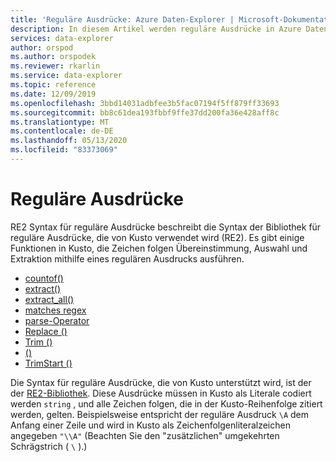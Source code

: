 ```yaml
---
title: 'Reguläre Ausdrücke: Azure Daten-Explorer | Microsoft-Dokumentation'
description: In diesem Artikel werden reguläre Ausdrücke in Azure Daten-Explorer beschrieben.
services: data-explorer
author: orspod
ms.author: orspodek
ms.reviewer: rkarlin
ms.service: data-explorer
ms.topic: reference
ms.date: 12/09/2019
ms.openlocfilehash: 3bbd14031adbfee3b5fac07194f5ff879ff33693
ms.sourcegitcommit: bb8c61dea193fbbf9ffe37dd200fa36e428aff8c
ms.translationtype: MT
ms.contentlocale: de-DE
ms.lasthandoff: 05/13/2020
ms.locfileid: "83373069"
---
```

# <a name="regular-expressions"></a>Reguläre Ausdrücke

RE2 Syntax für reguläre Ausdrücke beschreibt die Syntax der Bibliothek für reguläre Ausdrücke, die von Kusto verwendet wird (RE2).
Es gibt einige Funktionen in Kusto, die Zeichen folgen Übereinstimmung, Auswahl und Extraktion mithilfe eines regulären Ausdrucks ausführen.

- [countof()](countoffunction.md)
- [extract()](extractfunction.md)
- [extract_all()](extractallfunction.md)
- [matches regex](datatypes-string-operators.md)
- [parse-Operator](parseoperator.md)
- [Replace ()](replacefunction.md)
- [Trim ()](trimfunction.md)
- [()](trimendfunction.md)
- [TrimStart ()](trimstartfunction.md)

Die Syntax für reguläre Ausdrücke, die von Kusto unterstützt wird, ist der der [RE2-Bibliothek](https://github.com/google/re2/wiki/Syntax). Diese Ausdrücke müssen in Kusto als Literale codiert werden `string` , und alle Zeichen folgen, die in der Kusto-Reihenfolge zitiert werden, gelten. Beispielsweise entspricht der reguläre Ausdruck `\A` dem Anfang einer Zeile und wird in Kusto als Zeichenfolgenliteralzeichen angegeben `"\\A"` (Beachten Sie den "zusätzlichen" umgekehrten Schrägstrich ( `\` ).)
